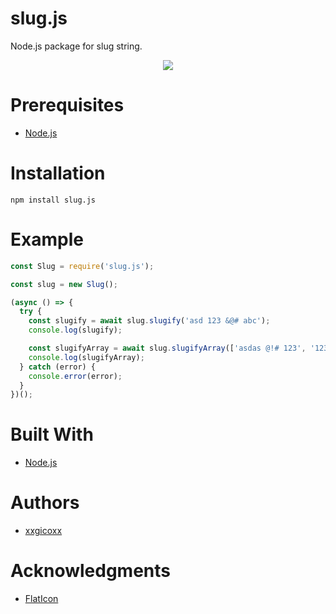 # slug.js
Node.js package for slug string.

<p align="center">
  <img src="https://i.imgur.com/YHCWihh.png">
</p>

# Prerequisites
* [Node.js](https://nodejs.org/en/)

# Installation
````
npm install slug.js
````

# Example
```javascript
const Slug = require('slug.js');

const slug = new Slug();

(async () => {
  try {
    const slugify = await slug.slugify('asd 123 &@# abc');
    console.log(slugify);

    const slugifyArray = await slug.slugifyArray(['asdas @!# 123', '123 456 789 ABC DEF GHI']);
    console.log(slugifyArray);
  } catch (error) {
    console.error(error);
  }
})();
```

# Built With
* [Node.js](https://nodejs.org/en/)

# Authors
* [xxgicoxx](https://github.com/xxgicoxx)

# Acknowledgments
* [FlatIcon](https://www.flaticon.com/)